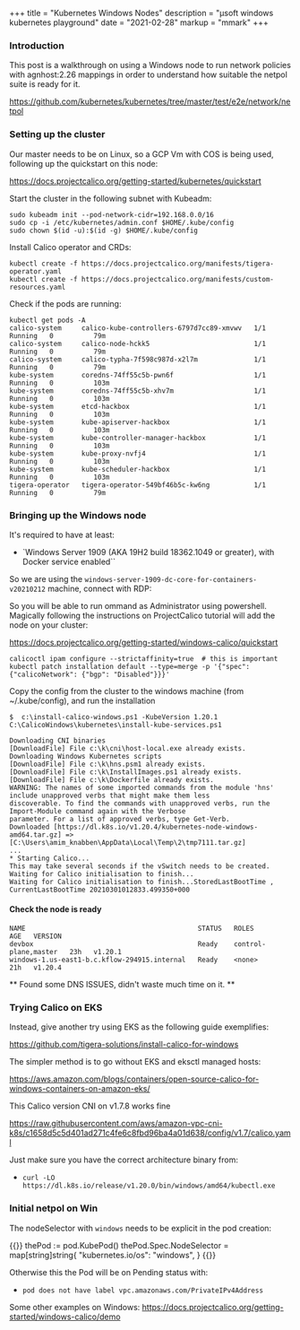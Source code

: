+++
title = "Kubernetes Windows Nodes"
description = "µsoft windows kubernetes playground"
date = "2021-02-28"
markup = "mmark"
+++

### Introduction

This post is a walkthrough on using a Windows node to run network policies with
agnhost:2.26 mappings in order to understand how suitable the netpol suite is ready for it.

https://github.com/kubernetes/kubernetes/tree/master/test/e2e/network/netpol


### Setting up the cluster

Our master needs to be on Linux, so a GCP Vm with COS is being used, following 
up the quickstart on this node:

https://docs.projectcalico.org/getting-started/kubernetes/quickstart

Start the cluster in the following subnet with Kubeadm:

```
sudo kubeadm init --pod-network-cidr=192.168.0.0/16
sudo cp -i /etc/kubernetes/admin.conf $HOME/.kube/config
sudo chown $(id -u):$(id -g) $HOME/.kube/config
```

Install Calico operator and CRDs:

```
kubectl create -f https://docs.projectcalico.org/manifests/tigera-operator.yaml
kubectl create -f https://docs.projectcalico.org/manifests/custom-resources.yaml
```

Check if the pods are running:

```
kubectl get pods -A
calico-system     calico-kube-controllers-6797d7cc89-xmvwv   1/1     Running   0          79m
calico-system     calico-node-hckk5                          1/1     Running   0          79m
calico-system     calico-typha-7f598c987d-x2l7m              1/1     Running   0          79m
kube-system       coredns-74ff55c5b-pwn6f                    1/1     Running   0          103m
kube-system       coredns-74ff55c5b-xhv7m                    1/1     Running   0          103m
kube-system       etcd-hackbox                               1/1     Running   0          103m
kube-system       kube-apiserver-hackbox                     1/1     Running   0          103m
kube-system       kube-controller-manager-hackbox            1/1     Running   0          103m
kube-system       kube-proxy-nvfj4                           1/1     Running   0          103m
kube-system       kube-scheduler-hackbox                     1/1     Running   0          103m
tigera-operator   tigera-operator-549bf46b5c-kw6ng           1/1     Running   0          79m
```

### Bringing up the Windows node

It's required to have at least:

* `Windows Server 1909 (AKA 19H2 build 18362.1049 or greater), with Docker service enabled``

So we are using the `windows-server-1909-dc-core-for-containers-v20210212` machine, connect with RDP:

So you will be able to run ommand as Administrator using powershell. Magically following the instructions 
on ProjectCalico tutorial will add the node on your cluster:

https://docs.projectcalico.org/getting-started/windows-calico/quickstart

```
calicoctl ipam configure --strictaffinity=true  # this is important
kubectl patch installation default --type=merge -p '{"spec": {"calicoNetwork": {"bgp": "Disabled"}}}'
```

Copy the config from the cluster to the windows machine (from ~/.kube/config), and run the installation

```
$  c:\install-calico-windows.ps1 -KubeVersion 1.20.1
C:\CalicoWindows\kubernetes\install-kube-services.ps1

Downloading CNI binaries
[DownloadFile] File c:\k\cni\host-local.exe already exists.
Downloading Windows Kubernetes scripts
[DownloadFile] File c:\k\hns.psm1 already exists.
[DownloadFile] File c:\k\InstallImages.ps1 already exists.
[DownloadFile] File c:\k\Dockerfile already exists.
WARNING: The names of some imported commands from the module 'hns' include unapproved verbs that might make them less
discoverable. To find the commands with unapproved verbs, run the Import-Module command again with the Verbose
parameter. For a list of approved verbs, type Get-Verb.
Downloaded [https://dl.k8s.io/v1.20.4/kubernetes-node-windows-amd64.tar.gz] => [C:\Users\amim_knabben\AppData\Local\Temp\2\tmp7111.tar.gz]
...
* Starting Calico...
This may take several seconds if the vSwitch needs to be created.
Waiting for Calico initialisation to finish...
Waiting for Calico initialisation to finish...StoredLastBootTime , CurrentLastBootTime 20210301012833.499350+000
 ```
 
#### Check the node is ready

```
NAME                                           STATUS   ROLES                  AGE   VERSION
devbox                                         Ready    control-plane,master   23h   v1.20.1
windows-1.us-east1-b.c.kflow-294915.internal   Ready    <none>                 21h   v1.20.4
```

** Found some DNS ISSUES, didn't waste much time on it. **

### Trying Calico on EKS 

Instead, give another try using EKS as the following guide exemplifies: 

https://github.com/tigera-solutions/install-calico-for-windows

The simpler method is to go without EKS and eksctl managed hosts:

https://aws.amazon.com/blogs/containers/open-source-calico-for-windows-containers-on-amazon-eks/

This Calico version CNI on v1.7.8 works fine

https://raw.githubusercontent.com/aws/amazon-vpc-cni-k8s/c1658d5c5d401ad271c4fe6c8fbd96ba4a01d638/config/v1.7/calico.yaml

Just make sure you have the correct architecture binary from:

* `curl -LO https://dl.k8s.io/release/v1.20.0/bin/windows/amd64/kubectl.exe`

### Initial netpol on Win

The nodeSelector with `windows` needs to be explicit in the pod creation:

{{<highlight python>}} 
  thePod := pod.KubePod()
  thePod.Spec.NodeSelector = map[string]string{
      "kubernetes.io/os": "windows",
  }
{{</highlight>}}

Otherwise this the Pod will be on Pending status with:

* `pod does not have label vpc.amazonaws.com/PrivateIPv4Address`

Some other examples on Windows:
https://docs.projectcalico.org/getting-started/windows-calico/demo
